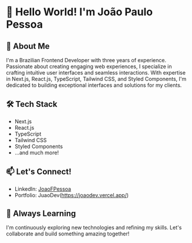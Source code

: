 # 👋 Hello World! I'm João Paulo Pessoa

## 🚀 About Me
I'm a Brazilian Frontend Developer with three years of experience. Passionate about creating engaging web experiences, I specialize in crafting intuitive user interfaces and seamless interactions. With expertise in Next.js, React.js, TypeScript, Tailwind CSS, and Styled Components, I'm dedicated to building exceptional interfaces and solutions for my clients.


## 🛠️ Tech Stack
- Next.js
- React.js
- TypeScript
- Tailwind CSS
- Styled Components
- ...and much more!

## 📫 Let's Connect!
- LinkedIn: [JoaoFPessoa](https://www.linkedin.com/in/jppessoa/)
- Portfolio: JuaoDev(https://joaodev.vercel.app/)

## 🌱 Always Learning
I'm continuously exploring new technologies and refining my skills. Let's collaborate and build something amazing together!
